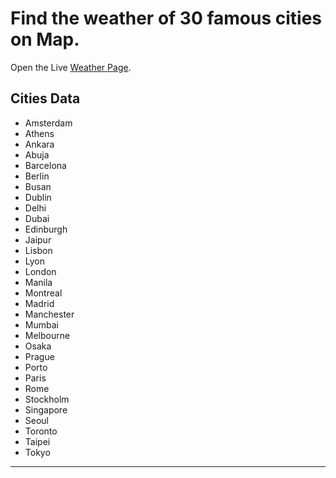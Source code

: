 # Find the weather of 30 famous cities on Map.

Open the Live [Weather Page](https://638b730864c021434329c6af--stellular-kringle-4723ec.netlify.app/).

## Cities Data
* Amsterdam
* Athens
* Ankara
* Abuja
* Barcelona
* Berlin
* Busan
* Dublin
* Delhi
* Dubai
* Edinburgh
* Jaipur
* Lisbon
* Lyon
* London
* Manila
* Montreal
* Madrid
* Manchester
* Mumbai
* Melbourne
* Osaka
* Prague
* Porto
* Paris
* Rome
* Stockholm
* Singapore
* Seoul
* Toronto
* Taipei
* Tokyo
----------------------------------------
